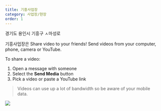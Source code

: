 ```yaml
---
title: 기흥사업장
category: 사업장/현장
order: 1
---
```


경기도 용인시 기흥구 ㅅ마성로


기흥사업장은 Share video to your friends! Send videos from your computer, phone, camera or YouTube.

To share a video:

1. Open a message with someone
2. Select the **Send Media** button
3. Pick a video or paste a YouTube link

> Videos can use up a lot of bandwidth so be aware of your mobile data.

![](//placehold.it/800x600)
<!--stackedit_data:
eyJoaXN0b3J5IjpbLTEzNjI0MDUxNDYsMTEzNzc2NDA1Ml19
-->